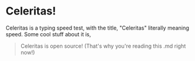 # Celeritas!
Celeritas is a typing speed test, with the title, "Celeritas" literally meaning speed. Some cool stuff about it is,
>Celeritas is open source! (That's why you're reading this .md right now!)
